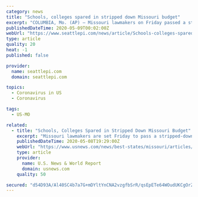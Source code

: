 ```yaml
---
category: news
title: "Schools, colleges spared in stripped down Missouri budget"
excerpt: "COLUMBIA, Mo. (AP) — Missouri lawmakers on Friday passed a stripped-down budget for the upcoming fiscal year amid a steep drop in revenues because of the havoc the coronavirus has wreaked on the economy. Lawmakers managed to spare public K-12 schools and colleges and universities from major cuts in the final version of the budget. But ..."
publishedDateTime: 2020-05-09T00:02:00Z
webUrl: "https://www.seattlepi.com/news/article/Schools-colleges-spared-in-stripped-down-15257351.php"
type: article
quality: 20
heat: -1
published: false

provider:
  name: seattlepi.com
  domain: seattlepi.com

topics:
  - Coronavirus in US
  - Coronavirus

tags:
  - US-MO

related:
  - title: "Schools, Colleges Spared in Stripped Down Missouri Budget"
    excerpt: "Missouri lawmakers are set Friday to pass a stripped-down budget for the upcoming fiscal year amid a steep drop in revenues because of the havoc the coronavirus has wreaked on the economy. Lawmakers managed to spare public K-12 schools and colleges and universities from major cuts in the final version of the budget."
    publishedDateTime: 2020-05-08T19:29:00Z
    webUrl: "https://www.usnews.com/news/best-states/missouri/articles/2020-05-08/schools-colleges-spared-in-stripped-down-missouri-budget"
    type: article
    provider:
      name: U.S. News & World Report
      domain: usnews.com
    quality: 50

secured: "d54D93A/Al40SC4b7a7G+mDYltYnCNA2vzgfbSrR/qsEpETe64WOudUKCgOrZ5YzJNWJZHnfS7o9N0XpDhkO5/CiMtMYjc3sRDWJ+aVqUxYP6y/pJSrPcmsgONlSZJaqlzBfI/2ohVMYpZs3TvbhGOqbvRiwukqqgcIqDsRxDiKz5pdbTDugBjeRFEBhe17ZBJYIsZqhH1q704HXnRcYmg6MkzQivkK9DTRHvK3TCLjym+i9skFYCoA7qeK19ygKbj7dalnG+4Dma5Wmo5CUIgo0okj5PyMl34CsWaM0B88u+HUDEYxISgOF4aE366E0;T20nlDlSPCrplRTv0rIyLw=="
---
```


